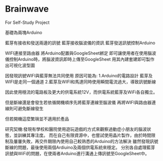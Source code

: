 # Brainwave
For Self-Study Project

基礎為兩塊Arduino

藍芽有接收和發送兩邊的訊號
藍芽接收腦波儀的資訊
藍芽發送訊號控制Arduino

WIFI連接至路由器
將Arduino配置與GoogleSheet綁定
即可讓使用者在使用腦波儀控制Arduino時，將腦波資訊即時上傳至GoogleSheet
用其內建套建即可製作出可視化波型圖

因發現訊號WIFI與藍芽無法共同使用
原因可能為:
1.Arduino的電路設計 藍芽及WIFI是走同一個通道
2.藍芽及WIFI和馬達同時使用瞬間電流過大，導致訊號斷線

因此使用穩流的電路板及更大的供電系統12V，而供電系統藍芽及WiFi各自獨立。

但是斷線還是會發生若依循開機順序先將藍芽連線至腦波儀
再將WIFI與路由器連線則可避免斷線發生

但若開機這麼繁瑣並不適用於產品

研究契機:發現有學校和醫院使用遊玩遊戲的方式來觀察過動症小朋友的腦波狀態，並訓練其專注度。
而在自己有限資源中，也嘗試使用晶片製作，由於時間限制及屢屢失敗，再交件期限內使用自己較熟悉的Arduino的方法解決
雖然發現訊號斷線的問題，最後使用兩個Ardiuino及兩個供電系統來穩定。
分別各自處理藍芽訊號與WiFi的問題，在使兩者Arduino進行溝通上傳訊號至GoogleSheet中。
